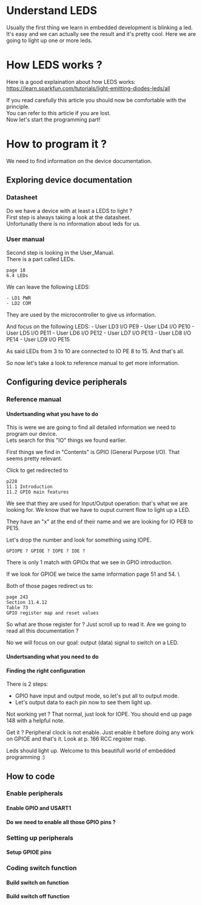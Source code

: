 # Understand LEDS
Usually the first thing we learn in embedded development is blinking a led. \
It's easy and we can actually see the result and it's pretty cool.
Here we are going to light up one or more leds.

# How LEDS works ?
Here is a good explaination about how LEDS works:\
https://learn.sparkfun.com/tutorials/light-emitting-diodes-leds/all

If you read carefully this article you should now be comfortable with the
principle. \
You can refer to this article if you are lost. \
Now let's start the programming part!

# How to program it ?
We need to find information on the device documentation.

## Exploring device documentation
### Datasheet
Do we have a device with at least a LEDS to light ? \
First step is always taking a look at the datasheet. \
Unfortunatly there is no information about leds for us.

### User manual
Second step is looking in the User_Manual.\
There is a part called LEDs.

	page 18
	6.4 LEDs

We can leave the following LEDS:

	- LD1 PWR
	- LD2 COM

They are used by the microcontroller to give us information.

And focus on the following LEDS:
	- User LD3 I/O PE9
	- User LD4 I/O PE10
	- User LD5 I/O PE11
	- User LD6 I/O PE12
	- User LD7 I/O PE13
	- User LD8 I/O PE14
	- User LD9 I/O PE15

As said LEDs from 3 to 10 are connected to IO PE 8 to 15.
And that's all.

So now let's take a look to reference manual to get more information.

## Configuring device peripherals
### Reference manual
#### Undertsanding what you have to do
This is were we are going to find all detailed information we need to program 
our device. \
Lets search for this "IO" things we found earlier.

First things we find in "Contents" is GPIO (General Purpose I/O). 
That seems pretty relevant. 

Click to get redirected to 

	p228
	11.1 Introduction
	11.2 GPIO main features

We see that they are used for Input/Output operation: that's what we are 
looking for. We know that we have to ouput current flow to light up a LED.

They have an "x" at the end of their name and we are looking for IO PE8 to 
PE15.

Let's drop the number and look for something using IOPE.

	GPIOPE ? GPIOE ? IOPE ? IOE ?

There is only 1 match with GPIOx that we see in GPIO introduction.

If we look for GPIOE we twice the same information page 51 and 54. \ 

Both of those pages redirect us to:

	page 243
	Section 11.4.12
	Table 73
	GPIO register map and reset values

So what are those register for ? Just scroll up to read it.
Are we going to read all this documentation ?

No we will focus on our goal: output (data) signal to switch on a LED.

#### Undertsanding what you need to do
#### Finding the right configuration
There is 2 steps:
- GPIO have input and output mode, so let's put all to output mode.
- Let's output data to each pin now to see them light up.

Not working yet ?
That normal, just look for IOPE.
You should end up page 148 with a helpful note.

Get it ?
Peripheral clock is not enable. Just enable it before doing any work on GPIOE
and that's it.
Look at p. 166 RCC register map.

Leds should light up.
Welcome to this beautifull world of embedded programming :)
## How to code
### Enable peripherals
#### Enable GPIO and USART1
#### Do we need to enable all those GPIO pins ?
### Setting up peripherals
#### Setup GPIOE pins
### Coding switch function
#### Build switch on function
#### Build switch off function
